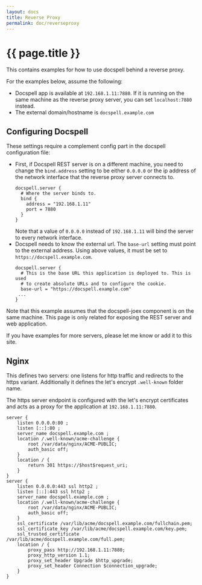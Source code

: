 ```yaml
---
layout: docs
title: Reverse Proxy
permalink: doc/reverseproxy
---
```


# {{ page.title }}

This contains examples for how to use docspell behind a reverse proxy.

For the examples below, assume the following:

- Docspell app is available at `192.168.1.11:7880`. If it is running
  on the same machine as the reverse proxy server, you can set
  `localhost:7880` instead.
- The external domain/hostname is `docspell.example.com`

## Configuring Docspell

These settings require a complement config part in the docspell
configuration file:

- First, if Docspell REST server is on a different machine, you need
  to change the `bind.address` setting to be either `0.0.0.0` or the
  ip address of the network interface that the reverse proxy server
  connects to.
  ```
  docspell.server {
    # Where the server binds to.
    bind {
      address = "192.168.1.11"
      port = 7880
    }
  }
  ```
  Note that a value of `0.0.0.0` instead of `192.168.1.11` will bind
  the server to every network interface.
- Docspell needs to know the external url. The `base-url` setting
  must point to the external address. Using above values, it must be
  set to `https://docspell.example.com`.
  ```
  docspell.server {
    # This is the base URL this application is deployed to. This is used
    # to create absolute URLs and to configure the cookie.
    base-url = "https://docspell.example.com"
   ...
  }
  ```

Note that this example assumes that the docspell-joex component is on
the same machine. This page is only related for exposing the REST
server and web application.

If you have examples for more servers, please let me know or add it to
this site.

## Nginx

This defines two servers: one listens for http traffic and redirects
to the https variant. Additionally it defines the let's encrypt
`.well-known` folder name.

The https server endpoint is configured with the let's encrypt
certificates and acts as a proxy for the application at
`192.168.1.11:7880`.

```
server {
    listen 0.0.0.0:80 ;
    listen [::]:80 ;
    server_name docspell.example.com ;
    location /.well-known/acme-challenge {
        root /var/data/nginx/ACME-PUBLIC;
        auth_basic off;
    }
    location / {
        return 301 https://$host$request_uri;
    }
}
server {
    listen 0.0.0.0:443 ssl http2 ;
    listen [::]:443 ssl http2 ;
    server_name docspell.example.com ;
    location /.well-known/acme-challenge {
        root /var/data/nginx/ACME-PUBLIC;
        auth_basic off;
    }
    ssl_certificate /var/lib/acme/docspell.example.com/fullchain.pem;
    ssl_certificate_key /var/lib/acme/docspell.example.com/key.pem;
    ssl_trusted_certificate /var/lib/acme/docspell.example.com/full.pem;
    location / {
        proxy_pass http://192.168.1.11:7880;
        proxy_http_version 1.1;
        proxy_set_header Upgrade $http_upgrade;
        proxy_set_header Connection $connection_upgrade;
    }
}
```

